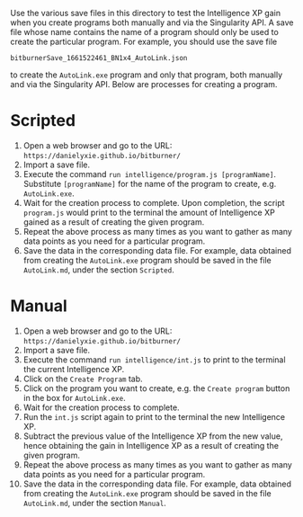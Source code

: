 Use the various save files in this directory to test the Intelligence XP gain
when you create programs both manually and via the Singularity API.  A save
file whose name contains the name of a program should only be used to create
the particular program.  For example, you should use the save file

`bitburnerSave_1661522461_BN1x4_AutoLink.json`

to create the `AutoLink.exe` program and only that program, both manually and
via the Singularity API.  Below are processes for creating a program.


# Scripted

1. Open a web browser and go to the URL:
   `https://danielyxie.github.io/bitburner/`
1. Import a save file.
1. Execute the command
   `run intelligence/program.js [programName]`.
   Substitute `[programName]` for the name of the program to create, e.g.
   `AutoLink.exe`.
1. Wait for the creation process to complete.  Upon completion, the script
   `program.js` would print to the terminal the amount of Intelligence XP
   gained as a result of creating the given program.
1. Repeat the above process as many times as you want to gather as many data
   points as you need for a particular program.
1. Save the data in the corresponding data file.  For example, data obtained
   from creating the `AutoLink.exe` program should be saved in the file
   `AutoLink.md`, under the section `Scripted`.


# Manual

1. Open a web browser and go to the URL:
   `https://danielyxie.github.io/bitburner/`
1. Import a save file.
1. Execute the command
   `run intelligence/int.js`
   to print to the terminal the current Intelligence XP.
1. Click on the `Create Program` tab.
1. Click on the program you want to create, e.g. the `Create program` button
   in the box for `AutoLink.exe`.
1. Wait for the creation process to complete.
1. Run the `int.js` script again to print to the terminal the new Intelligence
   XP.
1. Subtract the previous value of the Intelligence XP from the new value, hence
   obtaining the gain in Intelligence XP as a result of creating the given
   program.
1. Repeat the above process as many times as you want to gather as many data
   points as you need for a particular program.
1. Save the data in the corresponding data file.  For example, data obtained
   from creating the `AutoLink.exe` program should be saved in the file
   `AutoLink.md`, under the section `Manual`.
